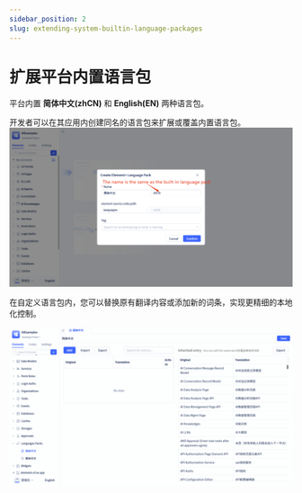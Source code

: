 ```yaml
---
sidebar_position: 2
slug: extending-system-builtin-language-packages
---
```


# 扩展平台内置语言包

平台内置 **简体中文(zhCN)** 和 **English(EN)** 两种语言包。

开发者可以在其应用内创建同名的语言包来扩展或覆盖内置语言包。
![overwrite-pack](./img/overwrite-pack.png)

在自定义语言包内，您可以替换原有翻译内容或添加新的词条，实现更精细的本地化控制。

![overwrite-terms](./img/overwrite-terms.gif)


